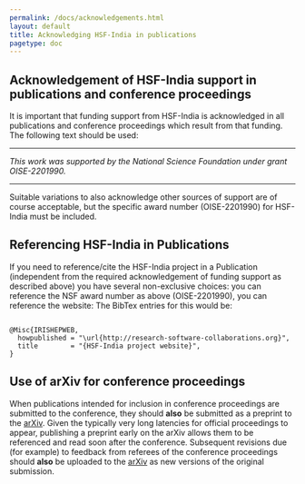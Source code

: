 ```yaml
---
permalink: /docs/acknowledgements.html
layout: default
title: Acknowledging HSF-India in publications
pagetype: doc
---
```



## Acknowledgement of HSF-India support in publications and conference proceedings

It is important that funding support from HSF-India is acknowledged in all
publications and conference proceedings which result from that funding.
The following text should be used:

---

*This work was supported by the National Science Foundation under grant OISE-2201990.*

---

Suitable variations to also acknowledge other sources of support are of
course acceptable, but the specific award number (OISE-2201990) for HSF-India
must be included.

## Referencing HSF-India in Publications

If you need to reference/cite the HSF-India project in a Publication 
(independent from the required acknowledgement of funding support as 
described above) you have several non-exclusive choices: you can reference 
the NSF award number as above (OISE-2201990), you can reference the website: 
The BibTex entries for this would be:

```

@Misc{IRISHEPWEB,
  howpublished = "\url{http://research-software-collaborations.org}",
  title        = "{HSF-India project website}",
}
```

## Use of arXiv for conference proceedings

When publications intended for inclusion in conference proceedings are
submitted to the conference, they should **also** be submitted as a preprint
to the [arXiv](https://arxiv.org). Given the typically very long latencies for
official proceedings to appear, publishing a preprint early on the arXiv allows
them to be referenced and read soon after the conference. Subsequent
revisions due (for example) to feedback from referees of the conference
proceedings should **also** be uploaded to the [arXiv](https://arxiv.org) as
new versions of the original submission.



